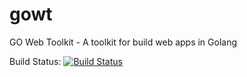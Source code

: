 # gowt
GO Web Toolkit - A toolkit for build web apps in Golang

Build Status: [![Build Status](https://travis-ci.org/darwinfroese/gowt.svg?branch=master)](https://travis-ci.org/darwinfroese/gowt)
